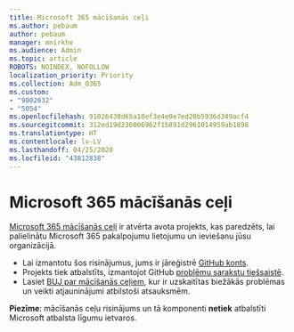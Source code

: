 ```yaml
---
title: Microsoft 365 mācīšanās ceļi
ms.author: pebaum
author: pebaum
manager: mnirkhe
ms.audience: Admin
ms.topic: article
ROBOTS: NOINDEX, NOFOLLOW
localization_priority: Priority
ms.collection: Adm_O365
ms.custom:
- "9002632"
- "5054"
ms.openlocfilehash: 91026438d65a10ef3e4e9e7ed20b5936d349acf4
ms.sourcegitcommit: 312ed19d236006962f1b891d2961014959ab1898
ms.translationtype: HT
ms.contentlocale: lv-LV
ms.lasthandoff: 04/25/2020
ms.locfileid: "43812838"
---
```

# <a name="microsoft-365-learning-pathways"></a>Microsoft 365 mācīšanās ceļi

[Microsoft 365 mācīšanās ceļi](https://docs.microsoft.com/office365/customlearning/) ir atvērta avota projekts, kas paredzēts, lai palielinātu Microsoft 365 pakalpojumu lietojumu un ieviešanu jūsu organizācijā.

- Lai izmantotu šos risinājumus, jums ir jāreģistrē [GitHub konts](http://aka.ms/joingithub).
- Projekts tiek atbalstīts, izmantojot GitHub [problēmu sarakstu tiešsaistē](https://aka.ms/CustomLearningHelp).
- Lasiet [BUJ par mācīšanās ceļiem](https://docs.microsoft.com/office365/customlearning/faq), kur ir uzskaitītas biežākās problēmas un veikti atjauninājumi atbilstoši atsauksmēm.

**Piezīme**: mācīšanās ceļu risinājums un tā komponenti **netiek** atbalstīti Microsoft atbalsta līgumu ietvaros.
